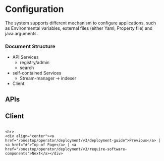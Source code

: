 # Configuration 
The system supports different mechanism to configure applications, such as Environmental variables, external files (either Yaml, Property file) and java arguments. 

### Document Structure
* API Services
    * registry/admin
    * search 
* self-contained Services 
    * Stream-manager -> indexer 
* Client

## APIs

## Client

```

<hr>
<div align="center"><a href="/onestop/operator/deployment/v3/deployment-guide">Previous</a> | <a href="#">Top of Page</a> | <a href="/onestop/operator/deployment/v3/require-software-components">Next</a></div>

